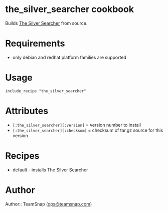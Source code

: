 # the_silver_searcher cookbook

Builds [The Silver Searcher](https://github.com/ggreer/the_silver_searcher)
from source.

# Requirements

* only debian and redhat platform families are supported

# Usage

`include_recipe "the_silver_searcher"`

# Attributes

* `[:the_silver_searcher][:version]` = version number to install
* `[:the_silver_searcher][:checksum]` = checksum of tar.gz source for this version

# Recipes

* default - installs The Silver Searcher

# Author

Author:: TeamSnap (<ops@teamsnap.com>)
